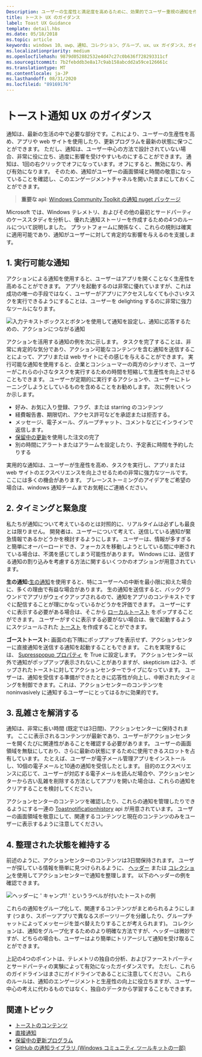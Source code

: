 ```yaml
---
Description: ユーザーの生産性と満足度を高めるために、効果的でユーザー重視の通知を作成する方法について説明します。
title: トースト UX のガイダンス
label: Toast UX Guidance
template: detail.hbs
ms.date: 05/18/2018
ms.topic: article
keywords: windows 10、uwp、通知、コレクション、グループ、ux、ux ガイダンス、ガイダンス、アクション、トースト、アクションセンター、noninterruptive、有効な通知、非侵入通知、アクション可能、管理、整理
ms.localizationpriority: medium
ms.openlocfilehash: 9879d052882532e4d47c27c0b636f728293311cf
ms.sourcegitcommit: 7b2febddb3e8a17c9ab158abcdd2a59ce126661c
ms.translationtype: MT
ms.contentlocale: ja-JP
ms.lasthandoff: 08/31/2020
ms.locfileid: "89169176"
---
```

# <a name="toast-notification-ux-guidance"></a>トースト通知 UX のガイダンス
通知は、最新の生活の中で必要な部分です。これにより、ユーザーの生産性を高め、アプリや web サイトを使用したり、更新プログラムを最新の状態に保つことができます。 ただし、通知は、ユーザー中心の方法で設計されていない場合、非常に役に立ち、過度に影響を受けやすいものにすることができます。 通知は、1回の右クリックでオフになっています。オフにすると、無効になり、再び有効になります。  そのため、通知がユーザーの画面領域と時間の敬意になっていることを確認し、このエンゲージメントチャネルを開いたままにしておくことができます。

> **重要な api**: [Windows Community Toolkit の通知 nuget パッケージ](https://www.nuget.org/packages/Microsoft.Toolkit.Uwp.Notifications/)

Microsoft では、Windows テレメトリ、およびその他の最初とサードパーティのケーススタディを分析し、優れた通知ストーリーを作成するための4つのルールについて説明しました。  プラットフォームに関係なく、これらの規則は確実に適用可能であり、通知がユーザーに対して肯定的な影響を与えるのを支援します。

## <a name="1-actionable-notifications"></a>1. 実行可能な通知
アクションによる通知を使用すると、ユーザーはアプリを開くことなく生産性を高めることができます。  アプリを起動するのは非常に優れていますが、これは成功の唯一の手段ではなく、ユーザーがアプリにアクセスしなくても小さいタスクを実行できるようにすることは、ユーザーを delighting するのに非常に強力なツールになります。

![入力テキストボックスとボタンを使用して通知を設定し、通知に応答するための、アクションにつながる通知](images/actionable-notification-example01.png)

アクションを活用する通知の例を次に示します。 タスクを完了することは、非常に肯定的な気分であり、アクション可能なコンテンツを含む通知を送信することによって、アプリまたは web サイトにその感じを与えることができます。 実行可能な通知を使用すると、企業とコンシューマーの両方のシナリオで、ユーザーがこれらの小さなタスクを実行するための時間を短縮して生産性を向上させることもできます。 ユーザーが定期的に実行するアクションや、ユーザーにトレーニングしようとしているものを含めることをお勧めします。  次に例をいくつか示します。
* 好み、お気に入り登録、フラグ、または starring のコンテンツ
* 経費報告書、期限切れ、アクセス許可などを承認または拒否する。
* メッセージ、電子メール、グループチャット、コメントなどにインラインで返信します。
* [保留中の更新](toast-pending-update.md)を使用した注文の完了
* 別の時間にアラートまたはアラームを設定したり、予定表に時間を予約したりする

実用的な通知は、ユーザーが生産性を高め、タスクを実行し、アプリまたは web サイトのエクスペリエンスを向上させるための非常に強力なツールです。  ここには多くの機会があります。 ブレーンストーミングのアイデアをご希望の場合は、windows 通知チームまでお気軽にご連絡ください。

## <a name="2-timing-and-urgency"></a>2. タイミングと緊急度
私たちが通知について考えているのとは対照的に、リアルタイムは必ずしも最良とは限りません。 開発者は、ユーザーについて考えて、送信している通知が緊急情報であるかどうかを検討するようにします。 ユーザーは、情報が多すぎると簡単にオーバーロードでき、フォーカスを移動しようとしている間に中断されている場合は、不満を感じてしまう可能性があります。 Windows には、送信する通知の割り込みを考慮する方法に関するいくつかのオプションが用意されています。

**生の通知:**[生の通知](raw-notification-overview.md)を使用すると、特にユーザーへの中断を最小限に抑えた場合に、多くの理由で有益な場合があります。  生の通知を送信すると、バックグラウンドでアプリがウェイクアップされるので、通知をアプリのコンテキストですぐに配信することが理にかなっているかどうかを評価できます。 ユーザーにすぐに表示する必要がある場合は、そこから [ローカルトースト](send-local-toast.md) をポップすることができます。  ユーザーがすぐに表示する必要がない場合は、後で起動するようにスケジュールされた [トースト](/archive/blogs/tiles_and_toasts/quickstart-sending-an-alarm-in-windows-10) を作成することができます。


**ゴーストトースト:** 画面の右下隅にポップアップを表示せず、アクションセンターに直接通知を送信する通知を起動することもできます。 これを実現するには、 [Supresspopup プロパティ](/uwp/api/windows.ui.notifications.toastnotification.suppresspopup) を True に設定します。 アクションセンター以外で通知がポップアップ表示されないことがありますが、skepticism は2-3、ポップされたトーストに対してアクションセンターでライブになっています。  ユーザーは、通知を受信する準備ができたときに応答性が向上し、中断されたタイミングを制御できます。これは、アクションセンターのコンテンツを noninvasively に通知するユーザーにとってはるかに効果的です。

## <a name="3-clear-out-the-clutter"></a>3. 乱雑さを解消する
通知は、非常に長い時間 (既定では3日間)、アクションセンターに保持されます。  ここに表示されるコンテンツが最新であり、ユーザーがアクションセンターを開くたびに関連性があることを確認する必要があります。 ユーザーの画面領域を無駄にしており、さらに最新の状態にするために使用できるスロットを占有しています。  たとえば、ユーザーが電子メール管理アプリをインストールし、10個の電子メールと10通の通知を受信したとします。  目的のエクスペリエンスに応じて、ユーザーが対応する電子メールを読んだ場合や、アクションセンターから古い乱雑を削除する方法としてアプリを開いた場合は、これらの通知をクリアすることを検討してください。

アクションセンターのコンテンツを確認したり、これらの通知を管理したりできるようにする一連の [Toastnotificationhistory](/uwp/api/windows.ui.notifications.toastnotificationhistory) api が用意されています。 ユーザーの画面領域を敬意にして、関連するコンテンツと現在のコンテンツのみをユーザーに表示するように注意してください。

## <a name="4-keeping-organized"></a>4. 整理された状態を維持する
前述のように、アクションセンターのコンテンツは3日間保持されます。  ユーザーが探している情報を簡単に見つけられるように、 [ヘッダー](./toast-headers.md) または [コレクション](/uwp/api/windows.ui.notifications.toastcollection)を使用してアクションセンターで通知を整理します。 以下のヘッダーの例を確認できます。

![ヘッダーに ' キャンプ!! ' というラベルが付いたトーストの例](images/toast-headers-action-center.png)

これらの通知をグループ化して、関連するコンテンツがまとめられるようにします (つまり、スポーツアプリで異なるスポーツリーグを分離したり、グループチャットによってメッセージを並べ替えたりすることが考えられます)。 コレクションは、通知をグループ化するためのより明確な方法ですが、ヘッダーは微妙ですが、どちらの場合も、ユーザーはより簡単にトリアージして通知を受け取ることができます。



上記の4つのポイントは、テレメトリの独自の分析、およびファーストパーティとサードパーティの実験によって有効になったガイダンスです。 ただし、これらのガイドラインはまさにガイドラインであることに注意してください。  これらのルールは、通知のエンゲージメントと生産性の向上に役立ちますが、ユーザー中心の考えに代わるものではなく、独自のデータから学習することもできます。  

## <a name="related-topics"></a>関連トピック

* [トーストのコンテンツ](adaptive-interactive-toasts.md)
* [直接通知](raw-notification-overview.md)
* [保留中の更新プログラム](toast-pending-update.md)
* [GitHub の通知ライブラリ (Windows コミュニティ ツールキットの一部)](https://github.com/windows-toolkit/WindowsCommunityToolkit/tree/master/Microsoft.Toolkit.Uwp.Notifications)